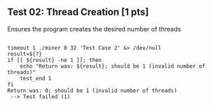 ## Test 02: Thread Creation [1 pts]

Ensures the program creates the desired number of threads

```

timeout 1 ./miner 0 32 'Test Case 2' &> /dev/null
result=${?}
if [[ ${result} -ne 1 ]]; then
    echo "Return was: ${result}; should be 1 (invalid number of threads)"
    test_end 1
fi
Return was: 0; should be 1 (invalid number of threads)
 --> Test failed (1)
```

